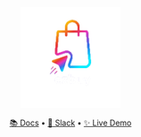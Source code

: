 <div align="center">

![Ezbuy](docs/image/ezbuy_logo.png) 

[📚 Docs](https://tabby.tabbyml.com) • [💬 Slack](https://links.tabbyml.com/join-slack) • [✨ Live Demo](https://links.tabbyml.com/live-demo)

</div>
